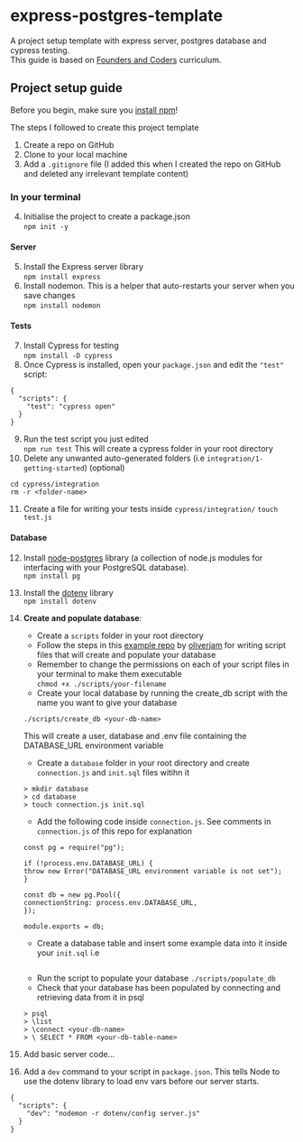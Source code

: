# express-postgres-template
A project setup template with express server, postgres database and cypress testing.   
This guide is based on [Founders and Coders](https://learn.foundersandcoders.com/) curriculum.    

## Project setup guide
Before you begin, make sure you [install npm](https://docs.npmjs.com/downloading-and-installing-node-js-and-npm)! 

The steps I followed to create this project template
1. Create a repo on GitHub
2. Clone to your local machine
3. Add a `.gitignore` file (I added this when I created the repo on GitHub and deleted any irrelevant template content)  
### In your terminal
4. Initialise the project to create a package.json  
`npm init -y`
#### Server
5. Install the Express server library  
`npm install express`
6. Install nodemon. This is a helper that auto-restarts your server when you save changes  
`npm install nodemon`
#### Tests
7. Install Cypress for testing  
`npm install -D cypress`
8. Once Cypress is installed, open your `package.json` and edit the `"test"` script:
```
{
  "scripts": {
    "test": "cypress open"
  }
}
```
9. Run the test script you just edited   
`npm run test`
This will create a cypress folder in your root directory  
10. Delete any unwanted auto-generated folders (i.e `integration/1-getting-started`) (optional)
```
cd cypress/integration
rm -r <folder-name>
```
11. Create a file for writing your tests inside `cypress/integration/`
`touch test.js`

#### Database
12. Install [node-postgres](https://node-postgres.com/) library (a collection of node.js modules for interfacing with your PostgreSQL database).  
`npm install pg`
13. Install the [dotenv](https://www.npmjs.com/package/dotenv) library  
`npm install dotenv`
14. **Create and populate database**:
    - Create a `scripts` folder in your root directory
    - Follow the steps in this [example repo](https://github.com/oliverjam/express-postgres-example) by [oliverjam](https://github.com/oliverjam) for writing script files that will create and populate your database 
    - Remember to change the permissions on each of your script files in your terminal to make them executable    
    `chmod +x ./scripts/your-filename`
    - Create your local database by running the create_db script with the name you want to give your database
    ```
    ./scripts/create_db <your-db-name>
    ```
    This will create a user, database and .env file containing the DATABASE_URL environment variable
    - Create a `database` folder in your root directory and create `connection.js` and `init.sql` files witihn it
    ```
    > mkdir database
    > cd database
    > touch connection.js init.sql
    ```
    - Add the following code inside `connection.js`. See comments in `connection.js` of this repo for explanation
    ```
    const pg = require("pg");

    if (!process.env.DATABASE_URL) {
    throw new Error("DATABASE_URL environment variable is not set");
    }

    const db = new pg.Pool({
    connectionString: process.env.DATABASE_URL,
    });

    module.exports = db;
    ```
    - Create a database table and insert some example data into it inside your `init.sql` i.e
    ```

    ```
    - Run the script to populate your database
    `./scripts/populate_db`
    - Check that your database has been populated by connecting and retrieving data from it in psql
    ```
    > psql
    > \list 
    > \connect <your-db-name>
    > \ SELECT * FROM <your-db-table-name>
    ```
   
15. Add basic server code...
16. Add a `dev` command to your script in `package.json`. This tells Node to use the dotenv library to load env vars before our server starts.
```
{
  "scripts": {
    "dev": "nodemon -r dotenv/config server.js"
  }
}
```


